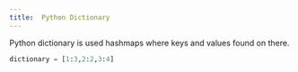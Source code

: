 ```yaml
---
title:  Python Dictionary
---
```


Python dictionary is used hashmaps where keys and values found on there.

```python
dictionary = [1:3,2:2,3:4]
```